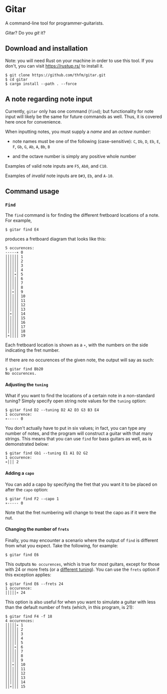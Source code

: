 # Gitar

A command-line tool for programmer-guitarists.

*Git*ar? Do you *git* it?

## Download and installation

Note: you will need Rust on your machine in order to use this tool. If you don't, you can visit https://rustup.rs/ to install it.

```console
$ git clone https://github.com/thfm/gitar.git
$ cd gitar
$ cargo install --path . --force
```

## A note regarding note input

Currently, `gitar` only has one command (`find`); but functionality for note input will likely be the same for future commands as well. Thus, it is covered here once for convenience.

When inputting notes, you must supply a *name* and an *octave number*:

* note names must be one of the following (case-sensitive): `C`, `Db`, `D`, `Eb`, `E`, `F`, `Gb`, `G`, `Ab`, `A`, `Bb`, `B`

* and the octave number is simply any positive whole number

Examples of valid note inputs are `F5`, `Ab0`, and `C10`.

Examples of *invalid* note inputs are `D#3`, `Eb`, and `A-10`.

## Command usage

### `Find`

The `find` command is for finding the different fretboard locations of a note. For example,

```console
$ gitar find E4
```

produces a fretboard diagram that looks like this:

```console
5 occurences:
-----∗ 0
││││││ 1
││││││ 2
││││││ 3
││││││ 4
││││∗│ 5
││││││ 6
││││││ 7
││││││ 8
│││∗││ 9
││││││ 10
││││││ 11
││││││ 12
││││││ 13
││∗│││ 14
││││││ 15
││││││ 16
││││││ 17
││││││ 18
│∗││││ 19
```

Each fretboard location is  shown as a `∗`, with the numbers on the side indicating the fret number.

If there are no occurences of the given note, the output will say as such:

```console
$ gitar find Bb20
No occurences.
```

#### Adjusting the `tuning`

What if you want to find the locations of a certain note in a non-standard tuning? Simply specify open string note values for the `tuning` option:

```console
$ gitar find D2 --tuning D2 A2 D3 G3 B3 E4
1 occurence:
∗----- 0
```

You don't actually have to put in six values; in fact, you can type any number of notes, and the program will construct a guitar with that many strings. This means that you can use `find` for bass guitars as well, as is demonstrated below:

```console
$ gitar find Gb1 --tuning E1 A1 D2 G2
1 occurence:
∗│││ 2
```


#### Adding a `capo`

You can add a capo by specifying the fret that you want it to be placed on after the `capo` option:

```console:
$ gitar find F2 --capo 1
∗----- 0
```

Note that the fret numbering will change to treat the capo as if it were the nut.

#### Changing the number of `frets`

Finally, you may encounter a scenario where the output of `find` is different from what you expect. Take the following, for example:

```console
$ gitar find E6
```

This outputs `No occurences`, which is true for *most* guitars, except for those with 24 or more frets (or a [different tuning](#adjusting-the-tuning)). You can use the `frets` option if this exception applies:

```console
$ gitar find E6 --frets 24
1 occurence:
│││││∗ 24
```

This option is also useful for when you want to simulate a guitar with less than the default number of frets (which, in this program, is 21):

```console
$ gitar find F4 -f 18
4 occurences:
│││││∗ 1
││││││ 2
││││││ 3
││││││ 4
││││││ 5
││││∗│ 6
││││││ 7
││││││ 8
││││││ 9
│││∗││ 10
││││││ 11
││││││ 12
││││││ 13
││││││ 14
││∗│││ 15
```
